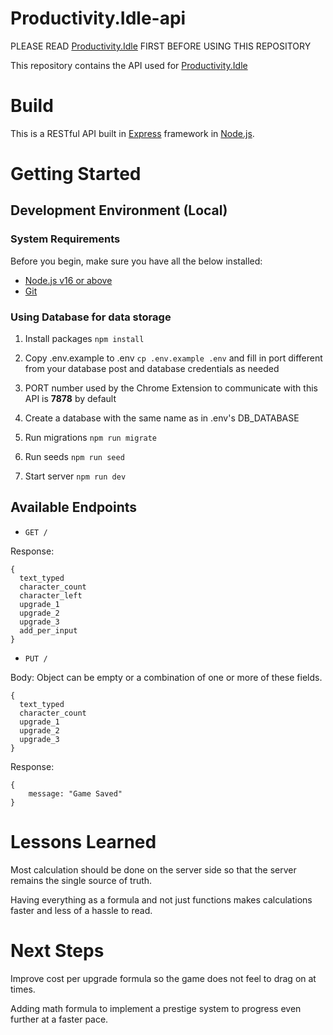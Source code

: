# Productivity.Idle-api

PLEASE READ [Productivity.Idle](https://github.com/Gachuka/productivity.idle) FIRST BEFORE USING THIS REPOSITORY

This repository contains the API used for [Productivity.Idle](https://github.com/Gachuka/productivity.idle)

# Build
This is a RESTful API built in [Express](https://expressjs.com/) framework in [Node.js](https://nodejs.org/en/).

# Getting Started

##  Development Environment (Local)

### System Requirements

Before you begin, make sure you have all the below installed:
- [Node.js v16 or above](https://nodejs.org/en/download/)
- [Git](https://git-scm.com/book/en/v2/Getting-Started-Installing-Git)

### Using Database for data storage

1. Install packages `npm install`

2. Copy .env.example to .env `cp .env.example .env` and fill in port different from your database post and database credentials as needed

3. PORT number used by the Chrome Extension to communicate with this API is **7878** by default

4. Create a database with the same name as in .env's DB_DATABASE

5. Run migrations `npm run migrate`

6. Run seeds `npm run seed`

7. Start server `npm run dev`

##  Available Endpoints

- `GET /`

Response:
```
{
  text_typed
  character_count
  character_left
  upgrade_1
  upgrade_2
  upgrade_3
  add_per_input
}
```

- ``PUT /``

Body: Object can be empty or a combination of one or more of these fields.

```
{
  text_typed
  character_count
  upgrade_1
  upgrade_2
  upgrade_3
}
```
Response:
```
{
	message: "Game Saved"
}
```

# Lessons Learned
Most calculation should be done on the server side so that the server remains the single source of truth. 

Having everything as a formula and not just functions makes calculations faster and less of a hassle to read.

# Next Steps

Improve cost per upgrade formula so the game does not feel to drag on at times.

Adding math formula to implement a prestige system to progress even further at a faster pace.
